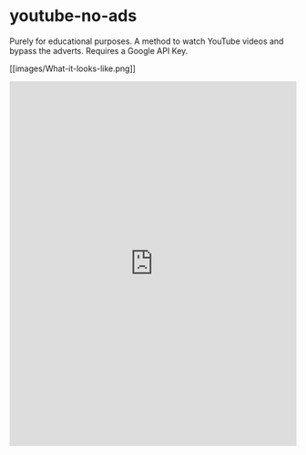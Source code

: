 # youtube-no-ads
Purely for educational purposes. A method to watch YouTube videos and bypass the adverts. Requires a Google API Key. 


[[images/What-it-looks-like.png]]


<iframe src="https://scribehow.com/embed/How_to_Enable_YouTube_Data_API_v3_and_Generate_API_Key__so6BO10dQmC4lZPPR-vwuw?skipIntro=true" width="100%" height="640" allowfullscreen frameborder="0"></iframe>
